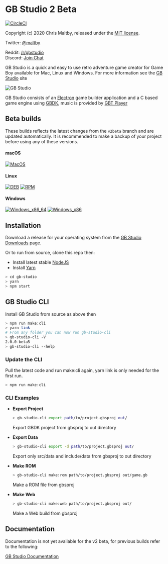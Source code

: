 # GB Studio 2 Beta


[![CircleCI](https://circleci.com/gh/chrismaltby/gb-studio/tree/develop.svg?style=shield)](https://circleci.com/gh/chrismaltby/gb-studio/tree/develop)

Copyright (c) 2020 Chris Maltby, released under the [MIT license](https://opensource.org/licenses/MIT).

Twitter: [@maltby](https://www.twitter.com/maltby) 

Reddit: [/r/gbstudio](https://www.reddit.com/r/gbstudio)  
Discord: [Join Chat](https://discord.gg/bxerKnc)


GB Studio is a quick and easy to use retro adventure game creator for Game Boy available for Mac, Linux and Windows.
For more information see the [GB Studio](https://www.gbstudio.dev) site

![GB Studio](gbstudio.gif)

GB Studio consists of an [Electron](https://electronjs.org/) game builder application and a C based game engine using [GBDK](http://gbdk.sourceforge.net/), music is provided by [GBT Player](https://github.com/AntonioND/gbt-player)

## Beta builds

These builds reflects the latest changes from the `v2beta` branch and are updated automatically. It is recommended to make a backup of your project before using any of these versions.

#### macOS

[![MacOS](https://img.shields.io/static/v1.svg?label=&message=64%20bit&color=blue&logo=apple&style=for-the-badge&logoColor=white)](https://circleci.com/api/v1.1/project/github/chrismaltby/gb-studio/latest/artifacts/0/builds/gb-studio-v2beta-darwin_x86_64.zip?branch=v2beta&filter=successful)

#### Linux

[![DEB](https://img.shields.io/static/v1.svg?label=&message=deb&color=blue&logo=Ubuntu&style=for-the-badge&logoColor=white)](https://circleci.com/api/v1.1/project/github/chrismaltby/gb-studio/latest/artifacts/0/builds/gb-studio-v2beta-linux_x86_64.deb?branch=v2beta&filter=successful)
[![RPM](https://img.shields.io/static/v1.svg?label=&message=RPM&color=blue&logo=linux&style=for-the-badge&logoColor=white)](https://circleci.com/api/v1.1/project/github/chrismaltby/gb-studio/latest/artifacts/0/builds/gb-studio-v2beta-linux_x86_64.rpm?branch=v2beta&filter=successful)

#### Windows

[![Windows_x86_64](https://img.shields.io/static/v1.svg?label=&message=64%20bit&color=blue&logo=windows&style=for-the-badge&logoColor=white)](https://circleci.com/api/v1.1/project/github/chrismaltby/gb-studio/latest/artifacts/0/builds/gb-studio-v2beta-windows_x86_64.zip?branch=v2beta&filter=successful)
[![Windows_x86](https://img.shields.io/static/v1.svg?label=&message=32%20bit&color=blue&logo=windows&style=for-the-badge&logoColor=white)](https://circleci.com/api/v1.1/project/github/chrismaltby/gb-studio/latest/artifacts/0/builds/gb-studio-v2beta-windows_x86.zip?branch=v2beta&filter=successful)


## Installation

Download a release for your operating system from the [GB Studio Downloads](https://www.gbstudio.dev/download) page.

Or to run from source, clone this repo then:

- Install latest stable [NodeJS](https://nodejs.org/)
- Install [Yarn](https://yarnpkg.com/)

```bash
> cd gb-studio
> yarn
> npm start
```

## GB Studio CLI 

Install GB Studio from source as above then

```bash
> npm run make:cli
> yarn link
# From any folder you can now run gb-studio-cli
> gb-studio-cli -V
2.0.0-beta5
> gb-studio-cli --help
```

### Update the CLI

Pull the latest code and run make:cli again, yarn link is only needed for the first run.

```bash
> npm run make:cli
```

### CLI Examples

- **Export Project**

    ```bash
    > gb-studio-cli export path/to/project.gbsproj out/
    ```
    Export GBDK project from gbsproj to out directory

- **Export Data**
    ```bash
    > gb-studio-cli export -d path/to/project.gbsproj out/
    ```
    Export only src/data and include/data from gbsproj to out directory
- **Make ROM**
    ```bash
    > gb-studio-cli make:rom path/to/project.gbsproj out/game.gb
    ```
    Make a ROM file from gbsproj
- **Make Web**
    ```bash
    > gb-studio-cli make:web path/to/project.gbsproj out/
    ```
    Make a Web build from gbsproj

## Documentation

Documentation is not yet available for the v2 beta, for previous builds refer to the following:

[GB Studio Documentation](https://www.gbstudio.dev/docs)

